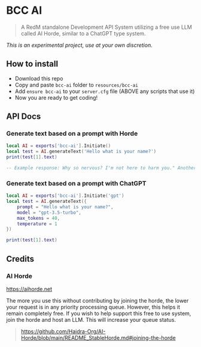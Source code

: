 # BCC AI

> A RedM standalone Development API System utilizing a free use LLM called AI Horde, similar to a ChatGPT type system.

_This is an experimental project, use at your own discretion._

## How to install

- Download this repo
- Copy and paste `bcc-ai` folder to `resources/bcc-ai`
- Add `ensure bcc-ai` to your `server.cfg` file (ABOVE any scripts that use it)
- Now you are ready to get coding!

## API Docs

### Generate text based on a prompt with Horde

```lua
local AI = exports['bcc-ai'].Initiate()
local test = AI.generateText('Hello what is your name?')
print(test[1].text)

-- Example response: Why so nervous? I'm not here to harm you." Another step closer. "My name is Sma, by the way. And you are?"
```

### Generate text based on a prompt with ChatGPT

```lua
local AI = exports['bcc-ai'].Initiate('gpt')
local test = AI.generateText({
    prompt = "Hello what is your name?",
    model = "gpt-3.5-turbo",
    max_tokens = 40,
    temperature = 1
})

print(test[1].text)
```

## Credits

### AI Horde

https://aihorde.net

The more you use this without contributing by joining the horde, the lower your request is in any priority processing queue. However, this helps it remain completely free. If you wish to help support this free to use system, join the horde and host an LLM. This will increase your queue status.

> https://github.com/Haidra-Org/AI-Horde/blob/main/README_StableHorde.md#joining-the-horde
